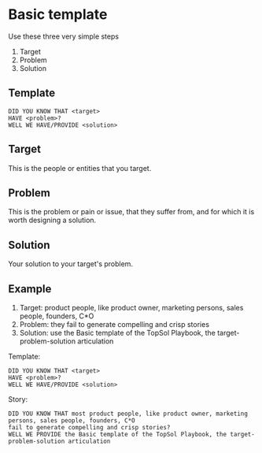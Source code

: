 # Basic template

Use these three very simple steps

1. Target
2. Problem
3. Solution

## Template

```
DID YOU KNOW THAT <target>
HAVE <problem>?
WELL WE HAVE/PROVIDE <solution>
```

## Target

This is the people or entities that you target.

## Problem

This is the problem or pain or issue, that they suffer from, and for which it is worth designing a solution.

## Solution

Your solution to your target's problem.

## Example

1. Target: product people, like product owner, marketing persons, sales people, founders, C*O
1. Problem: they fail to generate compelling and crisp stories
1. Solution: use the Basic template of the TopSol Playbook, the target-problem-solution articulation

Template:
```
DID YOU KNOW THAT <target>
HAVE <problem>?
WELL WE HAVE/PROVIDE <solution>
```

Story:
```
DID YOU KNOW THAT most product people, like product owner, marketing persons, sales people, founders, C*O
fail to generate compelling and crisp stories?
WELL WE PROVIDE the Basic template of the TopSol Playbook, the target-problem-solution articulation
```
